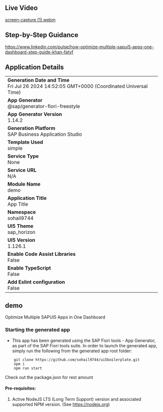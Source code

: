 ## Live Video

[screen-capture (1).webm](https://github.com/user-attachments/assets/b10ff43d-3fae-4915-b615-daa12e7576bd)

## Step-by-Step Guidance
https://www.linkedin.com/pulse/how-optimize-multiple-sapui5-apps-one-dashboard-step-guide-khan-fatyf


## Application Details
|               |
| ------------- |
|**Generation Date and Time**<br>Fri Jul 26 2024 14:52:05 GMT+0000 (Coordinated Universal Time)|
|**App Generator**<br>@sap/generator-fiori-freestyle|
|**App Generator Version**<br>1.14.2|
|**Generation Platform**<br>SAP Business Application Studio|
|**Template Used**<br>simple|
|**Service Type**<br>None|
|**Service URL**<br>N/A|
|**Module Name**<br>demo|
|**Application Title**<br>App Title|
|**Namespace**<br>sohail9744|
|**UI5 Theme**<br>sap_horizon|
|**UI5 Version**<br>1.126.1|
|**Enable Code Assist Libraries**<br>False|
|**Enable TypeScript**<br>False|
|**Add Eslint configuration**<br>False|

## demo

Optimize Multiple SAPUI5 Apps in One Dashboard

### Starting the generated app

-   This app has been generated using the SAP Fiori tools - App Generator, as part of the SAP Fiori tools suite.  In order to launch the generated app, simply run the following from the generated app root folder:

```
    git clone https://github.com/sohail9744/ui5boilerplate.git 
    npm i
    npm run start
```
Check out the package.json for rest amount

#### Pre-requisites:

1. Active NodeJS LTS (Long Term Support) version and associated supported NPM version.  (See https://nodejs.org)
